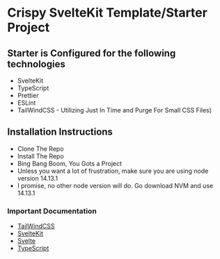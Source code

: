 # Crispy SvelteKit Template/Starter Project

## Starter is Configured for the following technologies

- SvelteKit
- TypeScript
- Prettier
- ESLint
- TailWindCSS - Utilizing Just In Time and Purge For Small CSS Files)

## Installation Instructions

- Clone The Repo
- Install The Repo
- Bing Bang Boom, You Gots a Project
- Unless you want a lot of frustration, make sure you are using node version 14.13.1
- I promise, no other node version will do. Go download NVM and use 14.13.1

### Important Documentation

- [TailWindCSS](https://tailwindcss.com/docs)
- [SvelteKit](https://kit.svelte.dev/docs)
- [Svelte](https://svelte.dev/docs)
- [TypeScript](https://www.typescriptlang.org/docs/)

